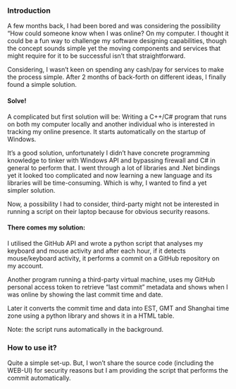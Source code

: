 ### Introduction

A few months back, I had been bored and was considering the possibility “How could someone know when I was online? On my computer. I thought it could be a fun way to challenge my software designing capabilities, though the concept sounds simple yet the moving components and services that might require for it to be successful isn’t that straightforward. 

Considering, I wasn’t keen on spending any cash/pay for services to make the process simple. After 2 months of back-forth on different ideas, I finally found a simple solution. 

#### Solve!

A complicated but first solution will be: Writing a C++/C# program that runs on both my computer locally and another individual who is interested in tracking my online presence. It starts automatically on the startup of Windows. 

It’s a good solution, unfortunately I didn’t have concrete programming knowledge to tinker with Windows API and bypassing firewall and C# in general to perform that. I went through a lot of libraries and .Net bindings yet it looked too complicated and now learning a new language and its libraries will be time-consuming. Which is why, I wanted to find a yet simpler solution. 

Now, a possibility I had to consider, third-party might not be interested in running a script on their laptop because for obvious security reasons. 

#### There comes my solution:

I utilised the GitHub API and wrote a python script that analyses my keyboard and mouse activity and after each hour, if it detects mouse/keyboard activity, it performs a commit on a GitHub repository on my account. 

Another program running a third-party virtual machine, uses my GitHub personal access token to retrieve “last commit” metadata and shows when I was online by showing the last commit time and date.

Later it converts the commit time and data into EST, GMT and Shanghai time zone using a python library and shows it in a HTML table. 

Note: the script runs automatically in the background. 

### How to use it?

Quite a simple set-up. But, I won’t share the source code (including the WEB-UI) for security reasons but I am providing the script that performs the commit automatically.
